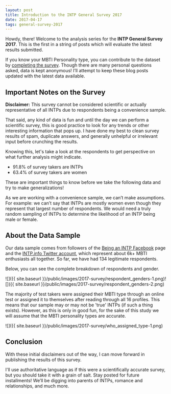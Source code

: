 ```yaml
---
layout: post
title: Introduction to the INTP General Survey 2017
date: 2017-04-17
tags: general-survey-2017
---
```


Howdy, there! Welcome to the analysis series for the **INTP General Survey 2017**. This is the first in a string of posts which will evaluate the latest results submitted.

If you know your MBTI Personality type, you can contribute to the dataset by [completing the survey](https://anne274.typeform.com/to/ycfkp1). Though there are many personal questions asked, data is kept anonymous! I’ll attempt to keep these blog posts updated with the latest data available.

Important Notes on the Survey
-----------------------------

<p class="lead">
<strong>Disclaimer:</strong> This survey cannot be considered scientific or actually representative of all INTPs due to respondents being a convenience sample.
</p>
That said, any kind of data is fun and until the day we can perform a scientific survey, this is good practice to look for any trends or other interesting information that pops up. I have done my best to clean survey results of spam, duplicate answers, and generally unhelpful or irrelevant input before crunching the results.

Knowing this, let's take a look at the respondents to get perspective on what further analysis might indicate.

-   91.8% of survey takers are INTPs
-   63.4% of survey takers are women

These are important things to know before we take the following data and try to make generalizations!

As we are working with a convenience sample, we can’t make assumptions. For example: we can’t say that INTPs are mostly women even though they represent that largest number of respondents. We would need a truly random sampling of INTPs to determine the likelihood of an INTP being male or female.

About the Data Sample
---------------------

Our data sample comes from followers of the [Being an INTP Facebook](https://facebook.com/INTP.info) page and the [INTP.info Twitter account](https://twitter.com/intpinfo), which represent about 6k+ MBTI enthusiasts all together. So far, we have had 134 legitimate respondents.

Below, you can see the complete breakdown of respondents and gender.

![]({{ site.baseurl }}/public/images/2017-survey/respondent_genders-1.png)![]({{ site.baseurl }}/public/images/2017-survey/respondent_genders-2.png)

The majority of test takers were assigned their MBTI type through an online test or assigned it to themselves after reading through all 16 profiles. This means that our sample may or may not be 'true' INTPs (if such a thing exists). However, as this is only in good fun, for the sake of this study we will assume that the MBTI personality types are accurate.

![]({{ site.baseurl }}/public/images/2017-survey/who_assigned_type-1.png)

Conclusion
----------

With these initial disclaimers out of the way, I can move forward in publishing the results of this survey.

I'll use authoritative language as if this were a scientifically accurate survey, but you should take it with a grain of salt. Stay posted for future installments! We’ll be digging into parents of INTPs, romance and relationships, and much more.
